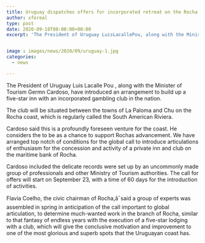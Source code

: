 ```yaml
---
title: Uruguay dispatches offers for incorporated retreat on the Rocha coast
author: xforeal 
type: post
date: 2020-09-18T00:00:00+00:00
excerpt: 'The President of Uruguay LuisLacallePou, along with the Minister of Tourism Germn Cardoso, have introduced an arrangement to build up a five-star lodging with a coordinated gambling club in the country '


image : images/news/2020/09/uruguay-1.jpg
categories:
  - news

---
```

The President of Uruguay Luis <span data-contrast="auto">Lacalle </span><span data-contrast="auto" /><span data-contrast="auto">Pou </span><span data-contrast="auto">, along with the Minister of Tourism Germn Cardoso, have introduced an arrangement to build up a five-star inn with an incorporated gambling club in the nation. </span>

The club will be situated between the towns of La Paloma and Chu on the Rocha coast, which is regularly called the South American Riviera.<span data-ccp-props='{"134233117":true,"134233118":true,"201341983":0,"335559739":200,"335559740":240}' /> 

Cardoso said this is a profoundly foreseen venture for the coast. He considers the to be as a chance to support Rochas advancement. We have arranged top notch of conditions for the global call to introduce articulations of enthusiasm for the concession and activity of a private inn and club on the maritime bank of Rocha.<span data-ccp-props='{"134233117":true,"134233118":true,"201341983":0,"335559739":200,"335559740":240}' /> 

Cardoso included the delicate records were set up by an uncommonly made group of professionals and other Ministry of Tourism authorities. The call for offers will start on September 23, with a time of 60 days for the introduction of activities.<span data-ccp-props='{"134233117":true,"134233118":true,"201341983":0,"335559739":200,"335559740":240}' /> 

Flavia Coelho, the civic chairman of Rocha,â¯said a group of experts was assembled in spring in anticipation of the call important to global articulation, to determine much-wanted work in the branch of Rocha, similar to that fantasy of endless years with the execution of a five-star lodging with a club, which will give the conclusive motivation and improvement to one of the most glorious and superb spots that the Uruguayan coast has.<span data-ccp-props='{"134233117":true,"134233118":true,"201341983":0,"335559739":200,"335559740":240}' />